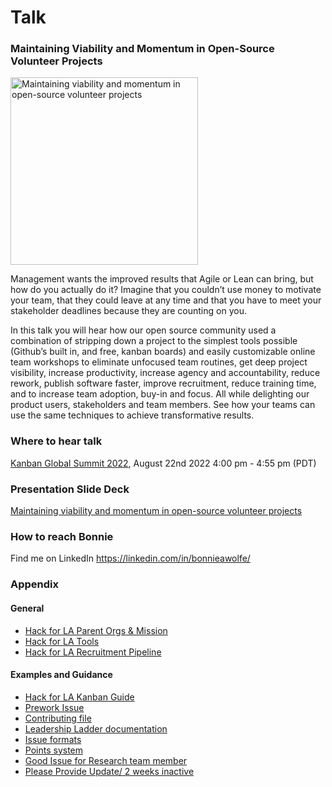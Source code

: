 # Talk

### Maintaining Viability and Momentum in Open-Source Volunteer Projects
<p><img src="https://user-images.githubusercontent.com/37763229/185417756-f6abfaf2-268f-4a41-bc13-554392ee8775.png" width=300px alt="Maintaining viability and momentum in open-source volunteer projects">
<p>Management wants the improved results that Agile or Lean can bring, but how do you actually do it? Imagine that you couldn’t use money to motivate your team, that they could leave at any time and that you have to meet your stakeholder deadlines because they are counting on you.

<p>In this talk you will hear how our open source community used a combination of stripping down a project to the simplest tools possible (Github’s built in, and free, kanban boards) and easily customizable online team workshops to eliminate unfocused team routines, get deep project visibility, increase productivity, increase agency and accountability, reduce rework, publish software faster, improve recruitment, reduce training time, and to increase team adoption, buy-in and focus. All while delighting our product users, stakeholders and team members.
See how your teams can use the same techniques to achieve transformative results.

### Where to hear talk 
[Kanban Global Summit 2022](https://register.kanbanevents.com/event/52b366e6-e669-4ebc-9da2-52f4fa47c8ba/summary), August 22nd 2022 4:00 pm - 4:55 pm (PDT)

### Presentation Slide Deck
[Maintaining viability and momentum in open-source volunteer projects](https://docs.google.com/presentation/d/1kwwOa9ByVP9BCRao6sf7QRXZBPrTbjyiKDsTY52mjfw/edit#slide=id.p)
  
### How to reach Bonnie
Find me on LinkedIn https://linkedin.com/in/bonnieawolfe/

### Appendix
#### General
- [Hack for LA Parent Orgs & Mission](https://github.com/ExperimentsInHonesty/bonnie-talks/blob/main/resources/Hack-for-LA-Parent-Org-And-Mission.md)
- [Hack for LA Tools](https://github.com/ExperimentsInHonesty/bonnie-talks/blob/main/resources/Hack-for-LA-Tools.md)
- [Hack for LA Recruitment Pipeline](https://github.com/ExperimentsInHonesty/bonnie-talks/blob/main/resources/Hack-for-LA-Recruitment-Pipeline.md)

#### Examples and Guidance
- [Hack for LA Kanban Guide]()
- [Prework Issue](https://github.com/ExperimentsInHonesty/bonnie-talks/blob/main/resources/Example-Prework-Issues.md)
- [Contributing file](https://github.com/ExperimentsInHonesty/bonnie-talks/blob/main/resources/Example-Contributing.md) 
- [Leadership Ladder documentation](https://github.com/ExperimentsInHonesty/bonnie-talks/blob/main/resources/Example-Leadership-Ladder-documentation.md)
- [Issue formats](https://github.com/ExperimentsInHonesty/bonnie-talks/blob/main/resources/Example-Issue-Formats.md)
- [Points system](https://github.com/ExperimentsInHonesty/bonnie-talks/blob/main/resources/points-system.md)
- [Good Issue for Research team member](https://github.com/ExperimentsInHonesty/bonnie-talks/blob/main/resources/Example-Good-Issue-Research.md)
- [Please Provide Update/ 2 weeks inactive](https://github.com/ExperimentsInHonesty/bonnie-talks/blob/main/resources/please-provide-update.md)


  
